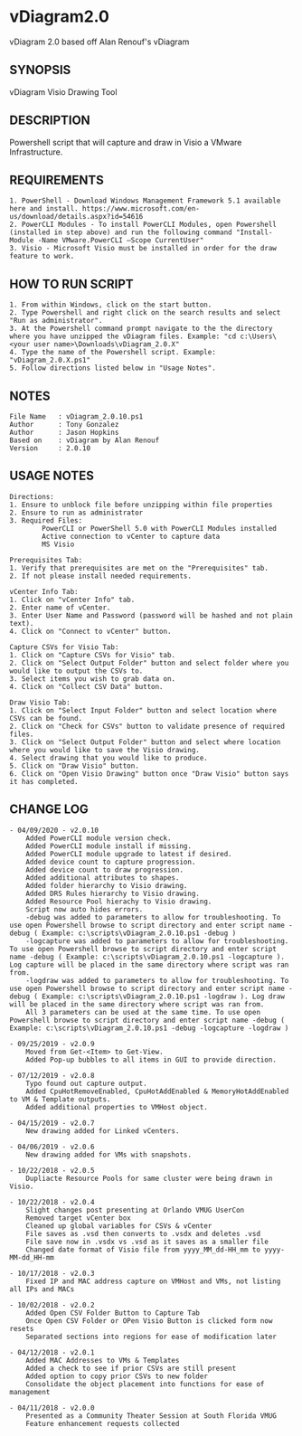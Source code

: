 # vDiagram2.0
vDiagram 2.0 based off Alan Renouf's vDiagram

## SYNOPSIS
vDiagram Visio Drawing Tool

## DESCRIPTION
Powershell script that will capture and draw in Visio a VMware Infrastructure.

## REQUIREMENTS
	1. PowerShell - Download Windows Management Framework 5.1 available here and install. https://www.microsoft.com/en-us/download/details.aspx?id=54616
	2. PowerCLI Modules - To install PowerCLI Modules, open Powershell (installed in step above) and run the following command "Install-Module -Name VMware.PowerCLI –Scope CurrentUser"
	3. Visio - Microsoft Visio must be installed in order for the draw feature to work.

## HOW TO RUN SCRIPT
	1. From within Windows, click on the start button.
	2. Type Powershell and right click on the search results and select "Run as administrator".
	3. At the Powershell command prompt navigate to the the directory where you have unzipped the vDiagram files. Example: "cd c:\Users\<your user name>\Downloads\vDiagram_2.0.X"
	4. Type the name of the Powershell script. Example: "vDiagram_2.0.X.ps1"
	5. Follow directions listed below in "Usage Notes".

## NOTES
	File Name	: vDiagram_2.0.10.ps1
	Author		: Tony Gonzalez
	Author		: Jason Hopkins
	Based on	: vDiagram by Alan Renouf
	Version		: 2.0.10

## USAGE NOTES
	Directions:
	1. Ensure to unblock file before unzipping within file properties
	2. Ensure to run as administrator
	3. Required Files:
            PowerCLI or PowerShell 5.0 with PowerCLI Modules installed
            Active connection to vCenter to capture data
            MS Visio
	    
	Prerequisites Tab:
	1. Verify that prerequisites are met on the "Prerequisites" tab.
	2. If not please install needed requirements.
	
	vCenter Info Tab:
	1. Click on "vCenter Info" tab.
	2. Enter name of vCenter.
	3. Enter User Name and Password (password will be hashed and not plain text).
	4. Click on "Connect to vCenter" button.
	
	Capture CSVs for Visio Tab:
	1. Click on "Capture CSVs for Visio" tab.
	2. Click on "Select Output Folder" button and select folder where you would like to output the CSVs to.
	3. Select items you wish to grab data on.
	4. Click on "Collect CSV Data" button.
	
	Draw Visio Tab:
	1. Click on "Select Input Folder" button and select location where CSVs can be found.
	2. Click on "Check for CSVs" button to validate presence of required files.
	3. Click on "Select Output Folder" button and select where location where you would like to save the Visio drawing.
	4. Select drawing that you would like to produce.
	5. Click on "Draw Visio" button.
	6. Click on "Open Visio Drawing" button once "Draw Visio" button says it has completed.

## CHANGE LOG
	- 04/09/2020 - v2.0.10
		Added PowerCLI module version check.
		Added PowerCLI module install if missing.
		Added PowerCLI module upgrade to latest if desired.
		Added device count to capture progression.
		Added device count to draw progression.
		Added additional attributes to shapes.
		Added folder hierarchy to Visio drawing.
		Added DRS Rules hierarchy to Visio drawing.
		Added Resource Pool hierachy to Visio drawing.
		Script now auto hides errors.
		-debug was added to parameters to allow for troubleshooting. To use open Powershell browse to script directory and enter script name -debug ( Example: c:\scripts\vDiagram_2.0.10.ps1 -debug )
		-logcapture was added to parameters to allow for troubleshooting. To use open Powershell browse to script directory and enter script name -debug ( Example: c:\scripts\vDiagram_2.0.10.ps1 -logcapture ). Log capture will be placed in the same directory where script was ran from.
		-logdraw was added to parameters to allow for troubleshooting. To use open Powershell browse to script directory and enter script name -debug ( Example: c:\scripts\vDiagram_2.0.10.ps1 -logdraw ). Log draw will be placed in the same directory where script was ran from.
		All 3 parameters can be used at the same time. To use open Powershell browse to script directory and enter script name -debug ( Example: c:\scripts\vDiagram_2.0.10.ps1 -debug -logcapture -logdraw )
	
	- 09/25/2019 - v2.0.9
		Moved from Get-<Item> to Get-View.
		Added Pop-up bubbles to all items in GUI to provide direction.

	- 07/12/2019 - v2.0.8
		Typo found out capture output.
		Added CpuHotRemoveEnabled, CpuHotAddEnabled & MemoryHotAddEnabled to VM & Template outputs.
		Added additional properties to VMHost object.
	
	- 04/15/2019 - v2.0.7
		New drawing added for Linked vCenters.
		
	- 04/06/2019 - v2.0.6
		New drawing added for VMs with snapshots.

	- 10/22/2018 - v2.0.5
		Dupliacte Resource Pools for same cluster were being drawn in Visio.
		
	- 10/22/2018 - v2.0.4
		Slight changes post presenting at Orlando VMUG UserCon
		Removed target vCenter box
		Cleaned up global variables for CSVs & vCenter
		File saves as .vsd then converts to .vsdx and deletes .vsd
		File save now in .vsdx vs .vsd as it saves as a smaller file
		Changed date format of Visio file from yyyy_MM_dd-HH_mm to yyyy-MM-dd_HH-mm
				
	- 10/17/2018 - v2.0.3
		Fixed IP and MAC address capture on VMHost and VMs, not listing all IPs and MACs
	
	- 10/02/2018 - v2.0.2
		Added Open CSV Folder Button to Capture Tab
		Once Open CSV Folder or OPen Visio Button is clicked form now resets
		Separated sections into regions for ease of modification later
	
	- 04/12/2018 - v2.0.1
		Added MAC Addresses to VMs & Templates
		Added a check to see if prior CSVs are still present
		Added option to copy prior CSVs to new folder
		Consolidate the object placement into functions for ease of management

	- 04/11/2018 - v2.0.0
		Presented as a Community Theater Session at South Florida VMUG
		Feature enhancement requests collected
